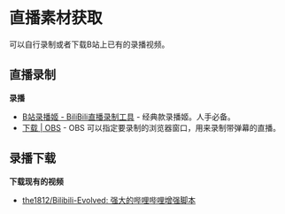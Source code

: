 直播素材获取
===========

可以自行录制或者下载B站上已有的录播视频。

## 直播录制

**录播**
- [B站录播姬 - BiliBili直播录制工具](https://rec.danmuji.org/) - 经典款录播姬。人手必备。
- [下载 | OBS](https://obsproject.com/zh-cn/download) - OBS 可以指定要录制的浏览器窗口，用来录制带弹幕的直播。


## 录播下载

**下载现有的视频**
- [the1812/Bilibili-Evolved: 强大的哔哩哔哩增强脚本](https://github.com/the1812/Bilibili-Evolved)
